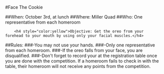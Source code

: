 #Face The Cookie 

##When: October 3rd, at lunch
##Where: Miller Quad
##Who: One representative from each homeroom


	    <h4 style="color:yellow">Objective: Get the oreo from your forehead to your mouth by using only your facial muscles.</h4>

##Rules:
###-You may not use your hands.
###-Only one representative from each homeroom.
###-If the oreo falls from your face, you are disqualified.
###-Don't forget to record your at the registration table once you are done with the competition.  If a homeroom fails to check in with the table, their homeroom will not receive any points from the competition.
